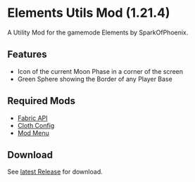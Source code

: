 # Elements Utils Mod (1.21.4)

A Utility Mod for the gamemode Elements by SparkOfPhoenix.

## Features
- Icon of the current Moon Phase in a corner of the screen
- Green Sphere showing the Border of any Player Base

## Required Mods
- [Fabric API](https://modrinth.com/mod/fabric-api)
- [Cloth Config](https://modrinth.com/mod/cloth-config)
- [Mod Menu](https://modrinth.com/mod/modmenu)

## Download
See [latest Release](https://github.com/Eposs10/elements-utils/releases/latest) for download.
